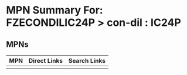 



# MPN Summary For: FZECONDILIC24P > con-dil : IC24P

## MPNs
  

|MPN|Direct Links|Search Links|
| :--- | :--- | :--- |
||||
